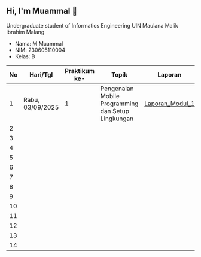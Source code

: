 ## Hi, I'm Muammal 👋

Undergraduate student of Informatics Engineering UIN Maulana Malik Ibrahim Malang
- Nama: M Muammal
- NIM: 230605110004
- Kelas: B

| No | Hari/Tgl | Praktikum ke- | Topik | Laporan | Repository |
|-----|-----|-----|-----|-----|-----|
|1|Rabu, 03/09/2025| 1 |Pengenalan Mobile Programming dan Setup Lingkungan|[Laporan_Modul_1](https://drive.google.com/file/d/1XA89IzYzI7zrNtDBl1ZvxyVXGk1zuycP/view?usp=drive_link)||
|2||||||
|3||||||
|4||||||
|5||||||
|6||||||
|7||||||
|8||||||
|9||||||
|10||||||
|11||||||
|12||||||
|13||||||
|14||||||

<!--
**theaam/theaam** is a ✨ _special_ ✨ repository because its `README.md` (this file) appears on your GitHub profile.

Here are some ideas to get you started:

- 🔭 I’m currently working on ...
- 🌱 I’m currently learning ...
- 👯 I’m looking to collaborate on ...
- 🤔 I’m looking for help with ...
- 💬 Ask me about ...
- 📫 How to reach me: ...
- 😄 Pronouns: ...
- ⚡ Fun fact: ...
-->

